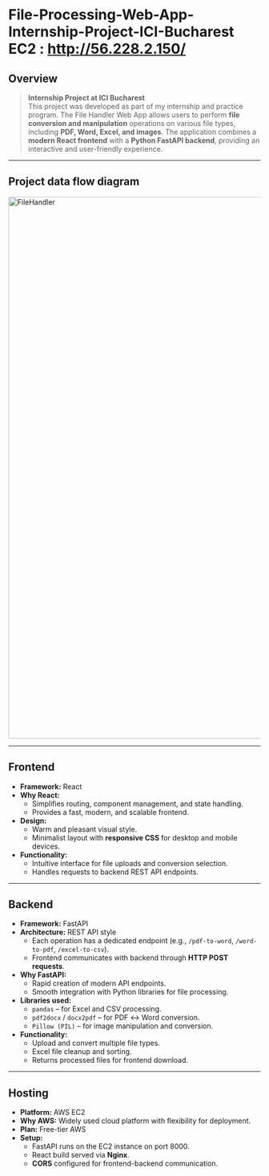 # File-Processing-Web-App-Internship-Project-ICI-Bucharest EC2 : http://56.228.2.150/
## Overview

> **Internship Project at ICI Bucharest**  
> This project was developed as part of my internship and practice program. The File Handler Web App allows users to perform **file conversion and manipulation** operations on various file types, including **PDF, Word, Excel, and images**. The application combines a **modern React frontend** with a **Python FastAPI backend**, providing an interactive and user-friendly experience.

---
## Project data flow diagram

<img width="1920" height="1080" alt="FileHandler" src="https://github.com/user-attachments/assets/2414f567-cb8f-492a-a52e-9ac100b5d410" />

---
## Frontend

- **Framework:** React  
- **Why React:**  
  - Simplifies routing, component management, and state handling.  
  - Provides a fast, modern, and scalable frontend.  
- **Design:**  
  - Warm and pleasant visual style.  
  - Minimalist layout with **responsive CSS** for desktop and mobile devices.  
- **Functionality:**  
  - Intuitive interface for file uploads and conversion selection.  
  - Handles requests to backend REST API endpoints.  

---

## Backend

- **Framework:** FastAPI  
- **Architecture:** REST API style  
  - Each operation has a dedicated endpoint (e.g., `/pdf-to-word`, `/word-to-pdf`, `/excel-to-csv`).  
  - Frontend communicates with backend through **HTTP POST requests**.  
- **Why FastAPI:**  
  - Rapid creation of modern API endpoints.  
  - Smooth integration with Python libraries for file processing.  
- **Libraries used:**  
  - `pandas` – for Excel and CSV processing.  
  - `pdf2docx` / `docx2pdf` – for PDF ↔ Word conversion.  
  - `Pillow (PIL)` – for image manipulation and conversion.  
- **Functionality:**  
  - Upload and convert multiple file types.  
  - Excel file cleanup and sorting.  
  - Returns processed files for frontend download.  

---

## Hosting

- **Platform:** AWS EC2  
- **Why AWS:** Widely used cloud platform with flexibility for deployment.  
- **Plan:** Free-tier AWS  
- **Setup:**  
  - FastAPI runs on the EC2 instance on port 8000.  
  - React build served via **Nginx**.  
  - **CORS** configured for frontend-backend communication.  



